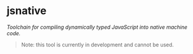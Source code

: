 # jsnative
_Toolchain for compiling dynamically typed JavaScript into native machine code._

> Note: this tool is currently in development and cannot be used. 